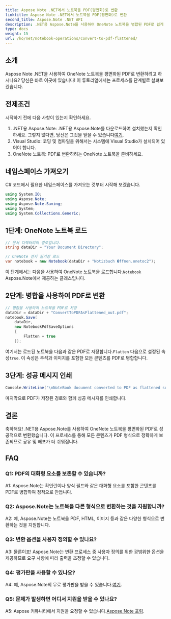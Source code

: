 ```yaml
---
title: Aspose Note .NET에서 노트북을 PDF(평면화)로 변환
linktitle: Aspose Note .NET에서 노트북을 PDF(평면화)로 변환
second_title: Aspose.Note .NET API
description: .NET용 Aspose.Note를 사용하여 OneNote 노트북을 병합된 PDF로 쉽게 변환하는 방법을 알아보세요. 콘텐츠를 원활하게 보존하세요.
type: docs
weight: 15
url: /ko/net/notebook-operations/convert-to-pdf-flattened/
---
```

## 소개

Aspose Note .NET을 사용하여 OneNote 노트북을 평면화된 PDF로 변환하려고 하시나요? 당신은 바로 이곳에 있습니다! 이 튜토리얼에서는 프로세스를 단계별로 살펴보겠습니다.

## 전제조건

시작하기 전에 다음 사항이 있는지 확인하세요.

1.  .NET용 Aspose.Note: .NET용 Aspose.Note를 다운로드하여 설치했는지 확인하세요. 그렇지 않다면, 당신은 그것을 얻을 수 있습니다[여기](https://releases.aspose.com/note/net/).
2. Visual Studio: 코딩 및 컴파일을 위해서는 시스템에 Visual Studio가 설치되어 있어야 합니다.
3. OneNote 노트북: PDF로 변환하려는 OneNote 노트북을 준비하세요.

## 네임스페이스 가져오기

C# 코드에서 필요한 네임스페이스를 가져오는 것부터 시작해 보겠습니다.

```csharp
using System.IO;
using Aspose.Note;
using Aspose.Note.Saving;
using System;
using System.Collections.Generic;
```

## 1단계: OneNote 노트북 로드

```csharp
// 문서 디렉터리의 경로입니다.
string dataDir = "Your Document Directory";

// OneNote 전자 필기장 로드
var notebook = new Notebook(dataDir + "Notizbuch �ffnen.onetoc2");
```

 이 단계에서는 다음을 사용하여 OneNote 노트북을 로드합니다.`Notebook` Aspose.Note에서 제공하는 클래스입니다.

## 2단계: 병합을 사용하여 PDF로 변환

```csharp
// 병합을 사용하여 노트북을 PDF로 저장
dataDir = dataDir + "ConvertToPDFAsFlattened_out.pdf";
notebook.Save(
    dataDir,
    new NotebookPdfSaveOptions
    {
        Flatten = true
    }); 
```

 여기서는 로드된 노트북을 다음과 같은 PDF로 저장합니다.`Flatten` 다음으로 설정된 속성`true`. 이 속성은 주석과 이미지를 포함한 모든 콘텐츠를 PDF로 병합합니다.

## 3단계: 성공 메시지 인쇄

```csharp
Console.WriteLine("\nNoteBook document converted to PDF as flattened successfully.\nFile saved at " + dataDir);
```

마지막으로 PDF가 저장된 경로와 함께 성공 메시지를 인쇄합니다.

## 결론

축하해요! .NET용 Aspose.Note를 사용하여 OneNote 노트북을 평면화된 PDF로 성공적으로 변환했습니다. 이 프로세스를 통해 모든 콘텐츠가 PDF 형식으로 정확하게 보존되므로 공유 및 배포가 더 쉬워집니다.

## FAQ

### Q1: PDF의 대화형 요소를 보존할 수 있습니까?

A1: Aspose.Note는 확인란이나 양식 필드와 같은 대화형 요소를 포함한 콘텐츠를 PDF로 병합하여 정적으로 만듭니다.

### Q2: Aspose.Note는 노트북을 다른 형식으로 변환하는 것을 지원합니까?

A2: 예, Aspose.Note는 노트북을 PDF, HTML, 이미지 등과 같은 다양한 형식으로 변환하는 것을 지원합니다.

### Q3: 변환 옵션을 사용자 정의할 수 있나요?

A3: 물론이죠! Aspose.Note는 변환 프로세스 중 사용자 정의를 위한 광범위한 옵션을 제공하므로 요구 사항에 따라 출력을 조정할 수 있습니다.

### Q4: 평가판을 사용할 수 있나요?

 A4: 예, Aspose.Note의 무료 평가판을 받을 수 있습니다.[여기](https://releases.aspose.com/).

### Q5: 문제가 발생하면 어디서 지원을 받을 수 있나요?

 A5: Aspose 커뮤니티에서 지원을 요청할 수 있습니다.[Aspose.Note 포럼](https://forum.aspose.com/c/note/28).